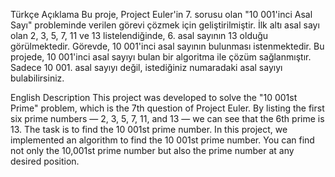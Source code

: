Türkçe Açıklama
Bu proje, Project Euler'in 7. sorusu olan "10 001'inci Asal Sayı" probleminde verilen görevi çözmek için geliştirilmiştir.
İlk altı asal sayı olan 2, 3, 5, 7, 11 ve 13 listelendiğinde, 6. asal sayının 13 olduğu görülmektedir.
Görevde, 10 001'inci asal sayının bulunması istenmektedir.
Bu projede, 10 001'inci asal sayıyı bulan bir algoritma ile çözüm sağlanmıştır.
Sadece 10 001. asal sayıyı değil, istediğiniz numaradaki asal sayıyı bulabilirsiniz.

English Description
This project was developed to solve the "10 001st Prime" problem, which is the 7th question of Project Euler.
By listing the first six prime numbers — 2, 3, 5, 7, 11, and 13 — we can see that the 6th prime is 13.
The task is to find the 10 001st prime number.
In this project, we implemented an algorithm to find the 10 001st prime number.
You can find not only the 10,001st prime number but also the prime number at any desired position.

